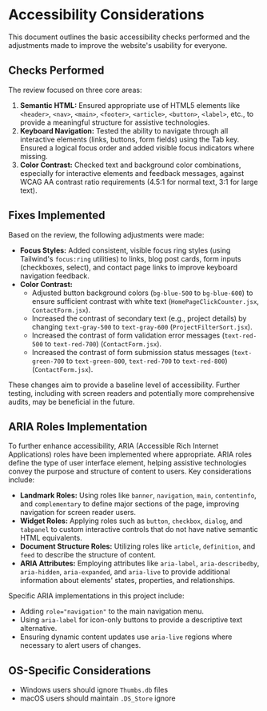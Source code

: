 # Accessibility Considerations

This document outlines the basic accessibility checks performed and the adjustments made to improve the website's usability for everyone.

## Checks Performed

The review focused on three core areas:

1.  **Semantic HTML:** Ensured appropriate use of HTML5 elements like `<header>`, `<nav>`, `<main>`, `<footer>`, `<article>`, `<button>`, `<label>`, etc., to provide a meaningful structure for assistive technologies.
2.  **Keyboard Navigation:** Tested the ability to navigate through all interactive elements (links, buttons, form fields) using the Tab key. Ensured a logical focus order and added visible focus indicators where missing.
3.  **Color Contrast:** Checked text and background color combinations, especially for interactive elements and feedback messages, against WCAG AA contrast ratio requirements (4.5:1 for normal text, 3:1 for large text).

## Fixes Implemented

Based on the review, the following adjustments were made:

*   **Focus Styles:** Added consistent, visible focus ring styles (using Tailwind's `focus:ring` utilities) to links, blog post cards, form inputs (checkboxes, select), and contact page links to improve keyboard navigation feedback.
*   **Color Contrast:**
    *   Adjusted button background colors (`bg-blue-500` to `bg-blue-600`) to ensure sufficient contrast with white text (`HomePageClickCounter.jsx`, `ContactForm.jsx`).
    *   Increased the contrast of secondary text (e.g., project details) by changing `text-gray-500` to `text-gray-600` (`ProjectFilterSort.jsx`).
    *   Increased the contrast of form validation error messages (`text-red-500` to `text-red-700`) (`ContactForm.jsx`).
    *   Increased the contrast of form submission status messages (`text-green-700` to `text-green-800`, `text-red-700` to `text-red-800`) (`ContactForm.jsx`).

These changes aim to provide a baseline level of accessibility. Further testing, including with screen readers and potentially more comprehensive audits, may be beneficial in the future.

## ARIA Roles Implementation

To further enhance accessibility, ARIA (Accessible Rich Internet Applications) roles have been implemented where appropriate. ARIA roles define the type of user interface element, helping assistive technologies convey the purpose and structure of content to users. Key considerations include:

*   **Landmark Roles:** Using roles like `banner`, `navigation`, `main`, `contentinfo`, and `complementary` to define major sections of the page, improving navigation for screen reader users.
*   **Widget Roles:** Applying roles such as `button`, `checkbox`, `dialog`, and `tabpanel` to custom interactive controls that do not have native semantic HTML equivalents.
*   **Document Structure Roles:** Utilizing roles like `article`, `definition`, and `feed` to describe the structure of content.
*   **ARIA Attributes:** Employing attributes like `aria-label`, `aria-describedby`, `aria-hidden`, `aria-expanded`, and `aria-live` to provide additional information about elements' states, properties, and relationships.

Specific ARIA implementations in this project include:
*   Adding `role="navigation"` to the main navigation menu.
*   Using `aria-label` for icon-only buttons to provide a descriptive text alternative.
*   Ensuring dynamic content updates use `aria-live` regions where necessary to alert users of changes.

## OS-Specific Considerations
- Windows users should ignore `Thumbs.db` files
- macOS users should maintain `.DS_Store` ignore